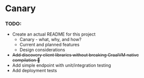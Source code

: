 # Canary

### TODO:
* Create an actual README for this project
  * Canary - what, why, and how?
  * Current and planned features
  * Design considerations
* ~~Add discovery client libraries without breaking GraalVM native compilation 🤔~~
* Add simple endpoint with unit/integration testing
* Add deployment tests
